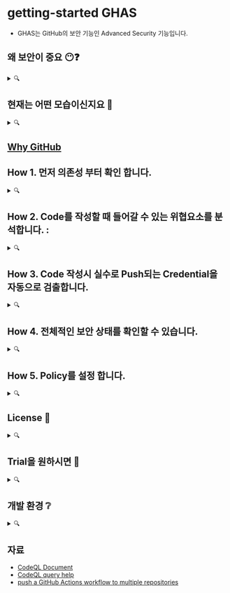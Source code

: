 # getting-started GHAS   
- GHAS는 GitHub의 보안 기능인 Advanced Security 기능입니다. 


## 왜 보안이 중요 😶❓ 
<details><summary> 🔍 </summary>
<p>

- 오픈소스 프로젝트는 이미 대세 <br>
- 상용 코드들의 90%가 오픈소스에 의존 
   ![GitHub Advanced Security_Kor (6)](https://user-images.githubusercontent.com/40287191/120053479-50842700-c065-11eb-9772-7728add02e3d.png)

- 오픈소스의 Contributor 누군가가 Enterprise 상용코드에 보안 위협을 심을 수 있습니다 : **소프트웨어 공급망 공격**
   ![Advanced Security Deck](https://user-images.githubusercontent.com/40287191/120103297-e9ac5e00-c189-11eb-96a6-e6b723b58dfe.png)

- 보안은 **[모두의 공동책임](WhySecurity.md)** 입니다.
   
</p>
</details>

## 현재는 어떤 모습이신지요 🧐
<details><summary>🔍</summary>
<p>
   
* Devs와 Security팀이 어떻게 일하시나요? 🖥️
  * working relationship 🧑‍🤝‍🧑 : single team 처럼 함께 협력하시는지, 아니면 의사소통만 오가는 정도인지요?

  * 문제점 발견에서 복구까지의 시간은? (MTTR)
  
  * 보안취약성을 해결하는데 얼마나 효율적으로 일하나요? ⏳
  
  * Devs에서 느끼는 어려운 점들은? 
  
  * 30일 이상 오픈되어 있는 취약성은 얼마나..?(%) 📆

* 현재의 SAST / DAST/Secret Scanning 도구들은?🤔 
  
  * 얼마나 오래 사용되어왔는지/어느 팀이 ownership
  
  * Devs와의 워크플로우 결합은 developer integrations 또는 커밋 단계의 early integrations이 있는지요?
  
  * 좋은점과, 개선이 필요한 부분들이 있다면 어떤 것들이 있을까요? 👀
  
  * 도구를 개발/관리/유지하기 위한 현재의 노력은? 
  
  * 만약 현재 도구가 없다면, 무엇이, 어떤 목적 🎛️ , Initiative?
  
  * 현재 사용하시는 소스코드관리/협업 플랫폼은? 👀

</p>
</details>


## [Why GitHub](whyGitHub.md)

## How 1. 먼저 의존성 부터 확인 합니다. 
<details><summary>🔍</summary>
<p>

* 프로젝트가 의존하고 있는 의존성은 어떤것이 있지? 🤔 : [Dependency Graph](https://github.com/doosanbear/Demo-webgoatm/network/dependencies)  
  
* 의존성에 알람이 뜨면 알람을 발생시킵니다. 🔊 : [Dependabot alert](https://github.com/doosanbear/Demo-webgoatm) 
   - Dependabot alert를 볼 수 있는 권한은 [Org owner/저장소 admin이 추가/삭제](https://docs.github.com/en/enterprise-server@3.1/github/administering-a-repository/managing-repository-settings/managing-security-and-analysis-settings-for-your-repository#granting-access-to-security-alerts)
  
* 발생된 의존성 알람에 대해 자동 패치를 수행합니다. : [Dependabot security update](https://github.com/doosanbear/Demo-webgoatm/pulls)

* 보안 데이터베이스 
   * GitHub의 전체 보안 데이터 베이스 : [GitHub Advisory Database](https://github.com/advisories)
   * GitHub은 [CVE를 직접 발행할 수 있는 인증기관](https://github.blog/2019-09-18-securing-software-together/#github-is-now-a-cve-numbering-authority) (CNA: CVE Numbering Authority)
   * [NVD(National Vulnerability Database), Community Sources](https://github.blog/2019-09-18-securing-software-together/)

   
</p>
</details>

## How 2. Code를 작성할 때 들어갈 수 있는 위협요소를 분석합니다. :
<details><summary>🔍</summary>
<p>

   * **GitHub + Semmle**
   ![GitHub Advanced Security - issc29](https://user-images.githubusercontent.com/40287191/120106398-bf619d00-c197-11eb-8324-01691841a262.png)
   ![GitHub Advanced Security - issc29 (1)](https://user-images.githubusercontent.com/40287191/120127834-6f1c2680-c1fb-11eb-8ee1-3ae7452d2045.png)


   * [CodeQL : 정적 분석을 위한 내부 쿼리 엔진](slide/codeql.md)
   
   * [CodeQL은 Microsoft, Google, Uber등에서 분석을 위해 사용됩니다.](slide/codeql_customer.md) 
   
   * [분석예제 with Javascript](https://github.com/doosanbear/code-scanning-javascript-demo)
   
   * [Pull Request에서의 Code Scanning Alert](https://github.com/octodemo/demo-vulnerabilities-ghas/pull/21)
   
   * [더 많은 예제입니다.](https://github.com/doosanbear/Demo-webgoatm/security)
   
   * [Codeql 저장소](https://github.com/github/codeql), [Codeql-action 저장소](https://github.com/github/codeql-action)에 지속적으로 Query들이 업데이트 됩니다.
      - [GitHub Connect 설정](https://docs.github.com/en/enterprise-server@3.1/admin/github-actions/managing-access-to-actions-from-githubcom/enabling-automatic-access-to-githubcom-actions-using-github-connect)을 이용해 자동으로 업데이트된 CodeQL 쿼리들 사용가능
   
   * [순수 온프렘에서도 사용가능합니다: Codeql-action-sync-tool](https://github.com/github/codeql-action-sync-tool/)을 이용해 인터넷 연결이 없는 상황에서도 수동으로 sync가능 
   
   * 저장소의 읽기 권한이 있으면, Pull Request상에 Code Scanning 결과 볼 수 있고, 저장소에 '쓰기' 권한이 있으면 'Security' 탭에서 전체 결과 확인 가능 ([설명](https://docs.github.com/en/enterprise-server@3.1/code-security/secure-coding/automatically-scanning-your-code-for-vulnerabilities-and-errors/managing-code-scanning-alerts-for-your-repository#viewing-the-alerts-for-a-repository))
   
   * [Extended CodeQL query 실행](https://github.com/son7211/demovul/blob/master/.github/workflows/codeql-analysis.yml): [설명](https://docs.github.com/en/enterprise-server@3.1/code-security/secure-coding/automatically-scanning-your-code-for-vulnerabilities-and-errors/configuring-code-scanning#running-additional-queries)
   
   * [3rd 도구와 유연하게 연동하여](https://github.com/github/advanced-security-field/blob/main/technical-knowledge/code-scanning-integrations.md), [Upload SARIF](https://docs.github.com/en/code-security/secure-coding/integrating-with-code-scanning/uploading-a-sarif-file-to-github)를 통해 결과를 함께 확인할 수 있습니다.
   
   * [CodeQL Visual Studio](https://codeql.github.com/docs/codeql-for-visual-studio-code/) : [Analysis Example](https://gist.github.com/lcartey/323731b3de439b2fad7b499fee83b842)
   
   * [CodeQL CLI](https://codeql.github.com/docs/codeql-cli/)
   
</p>
</details>

## How 3. Code 작성시 실수로 Push되는 Credential을 자동으로 검출합니다. 
<details><summary>🔍</summary>
<p>
   
   * [Secret Scanning](https://github.com/octodemo/demo-vulnerabilities-ghas/security/secret-scanning)
 
   * [현재 37개 패턴 coverage](https://docs.github.com/en/enterprise-server@3.1/code-security/secret-security/about-secret-scanning#about-secret-scanning-for-private-repositories)
   
   * GitHub.com상에 Public 저장소들은 이전부터 default로 자동 ON되어 있어왔습니다. GitHub.com상의 Private 저장소는 Organization 소속의 저장소만 지원
   
   * GHES는 Organization 소속의 저장소만 지원
   
   * User Defiend 패턴까지 지원 예정
   
   * Secret Scanning alert를 볼 수 있는 권한은 [Org의 Owner/저장소의 Admin이 추가/삭제 가능](https://docs.github.com/en/enterprise-server@3.1/github/administering-a-repository/managing-repository-settings/managing-security-and-analysis-settings-for-your-repository#granting-access-to-security-alerts)
   
   
</p>
</details>

## How 4. 전체적인 보안 상태를 확인할 수 있습니다. 
<details><summary>🔍</summary>
<p>
   
   * Org Owner는 [Security Center](https://github.com/orgs/johnjohncom/security)에서 조직 레벨의 전체 상태를 확인할 수 있습니다 (currently beta on GHEC)
     - [Team level Security center](https://github.com/orgs/johnjohncom/teams/team1/security)
   
</p>
</details>

## How 5. Policy를 설정 합니다. 
<details><summary>🔍</summary>
<p> 
   
   * [Org에 대해 Advanced Security 강제화](https://docs.github.com/en/enterprise-server@3.1/admin/policies/enforcing-policies-for-your-enterprise/enforcing-policies-for-advanced-security-in-your-enterprise#enforcing-a-policy-for-advanced-security-features)
   
   * [Policy.md 파일 설정](https://github.com/doosanbear/Demo-webgoatm/security/policy)
   

</p>
</details>

## License 🧮
<details><summary>🔍</summary>
<p>
   
* GitHub Enterprise외 추가 비용없음 
   - Dependency Graph
   - Dependabot Alert
   - Dependabot Security Update
   - Security Center

* 별도 라이센스 : GHAS license
   - Code Scanning
   - Secret Scanning

* GHAS license 라이센스 모델
   - **Commiter** 기반 : 지난 90일간 저장소에 Commit한 사람 수

   - Code Scanning은 GHAS license와 동등, Secret Scanning은 하위 기능
     - GHAS on/off : Code Scanning/Secret Scanning 모두 on/off
     - GHAS on상태에서, Secret Scanning은 Org레벨/Repo레벨에서 별도로 on/off가능하지만, GHAS를 off하면 함께 off
   
   - 한명의 User는 여러곳에 commit해도 '하나'로 카운트
   
   - 관리/비용절약 💰 
    
      - [Enterprise레벨에서 Org별로 enable/disable](https://docs.github.com/en/enterprise-server@3.1/admin/policies/enforcing-policies-for-your-enterprise/enforcing-policies-for-advanced-security-in-your-enterprise)
      
      - [Org자체에서 모든 저장소 한꺼번에 enable/disable](https://docs.github.com/en/enterprise-server@3.1/organizations/keeping-your-organization-secure/managing-security-and-analysis-settings-for-your-organization#enabling-or-disabling-a-feature-for-all-existing-repositories)
      
      - [저장소별로 enable/disable](https://docs.github.com/en/enterprise-server@3.1/github/administering-a-repository/managing-repository-settings/managing-security-and-analysis-settings-for-your-repository#enabling-or-disabling-security-and-analysis-features)
      
      - 어떤 저장소에서 GHAS를 disable하면,해당 저장소에만 commit을 했던 committer의 수는 라이센스에서 즉시 빠짐 
   
  - Committer가 초과 시: 기존에 enable된 저장소들은 계속 추가적인 committer 허용// 신규 저장소들은 GHAS가 disable된 상태로 생성됨, GHAS가 enable되지 않았던 기존 저장소들도 GHAS의 enable버튼이 비활성화
  
   
</p>
</details>

## Trial을 원하시면 🚀
<details><summary>🔍</summary>
<p>

* GitHub.com상에 모든 Public 저장소들은 이미 사용 가능 ✨

* Private 저장소들에 대해 Trial을 하고 싶으시면 👇
   - GitHub Sales에 Trial request 📱 Trial Enable
   - 간단한 meeting : Trial 범위/대상 저장소/언어/빌드환경등,, Trial의 목적, success criteria등
   
* GitHub Enterprise Cloud에서 Trial 
   - 이미 사용중 
     - Trial하실 Enterprise Account name 이름을 보내주시면, :octocat:이 enable
     - 50 committer (만약 추가 필요하시면 Contact GitHub)
   - 사용중이 아니시면
     - 신규 Org생성, Org이름 보내주시면, :octocat:이 GitHub Enterprise Cloud Trial + GHAS Trial enable
     - 50 seat/committer (만약 추가 필요하시면 GitHub에 contact)
   
* GitHub Enterprise Server에서 Trial
   - 이미 사용중
     - Trial Enable된 라이센스를 기존 Enterprise Account의 라이센스 다운받는 곳에서 다운로드하여 적용
   - 사용중이 아니시면,
     - Trial 라이센스를 신청하신 admin분의 이메일로 전송 -> GHES설치하고 trial 라이센스 적용 
   
* 기간: 3Weeks
 * 사용방법 /매주 1~2회 call하면서 함께 진행
   
</p>
</details>

## 개발 환경 ❔
<details><summary>🔍</summary>
<p>
   
* 사용되는 languages/frameworks 🗣️ 
  * see [Supported Languages and Frameworks](https://codeql.github.com/docs/codeql-overview/supported-languages-and-frameworks/)
  * 우선순위 🥇❔ 
   
</p>
</details>

## 자료
- [CodeQL Document](https://codeql.github.com/docs/)
- [CodeQL query help](https://codeql.github.com/codeql-query-help/)
- [push a GitHub Actions workflow to multiple repositories](https://github.com/jhutchings1/Create-ActionsPRs)

